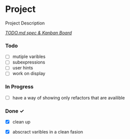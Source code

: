 # Project

Project Description

<em>[TODO.md spec & Kanban Board](https://bit.ly/3fCwKfM)</em>

### Todo

- [ ] mutiple varibles  
- [ ] subexpressions  
- [ ] user hints  
- [ ] work on display  

### In Progress

- [ ] have a way of showing only refactors that are availible  

### Done ✓

- [x] clean up  
- [x] abscract varibles in a clean fasion  

